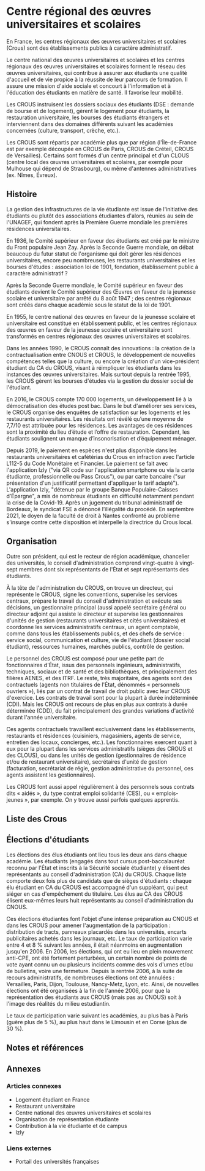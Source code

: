 # Centre régional des œuvres universitaires et scolaires

En France, les centres régionaux des œuvres universitaires et scolaires (Crous) sont des établissements publics à caractère administratif.

Le centre national des œuvres universitaires et scolaires et les centres régionaux des œuvres universitaires et scolaires forment le réseau des œuvres universitaires, qui contribue à assurer aux étudiants une qualité d'accueil et de vie propice à la réussite de leur parcours de formation. Il assure une mission d'aide sociale et concourt à l'information et à l'éducation des étudiants en matière de santé. Il favorise leur mobilité.

Les CROUS instruisent les dossiers sociaux des étudiants (DSE : demande de bourse et de logement), gèrent le logement pour étudiants, la restauration universitaire, les bourses des étudiants étrangers et interviennent dans des domaines différents suivant les académies concernées (culture, transport, crèche, etc.).

Les CROUS sont répartis par académie plus que par région (l'Île-de-France est par exemple découpée en CROUS de Paris, CROUS de Créteil, CROUS de Versailles). Certains sont formés d'un centre principal et d'un CLOUS (centre local des œuvres universitaires et scolaires, par exemple pour Mulhouse qui dépend de Strasbourg), ou même d'antennes administratives (ex. Nîmes, Évreux).

## Histoire

La gestion des infrastructures de la vie étudiante est issue de l'initiative des étudiants ou plutôt des associations étudiantes d'alors, réunies au sein de l'UNAGEF, qui fondent après la Première Guerre mondiale les premières résidences universitaires.

En 1936, le Comité supérieur en faveur des étudiants est créé par le ministre du Front populaire Jean Zay. Après la Seconde Guerre mondiale, on débat beaucoup du futur statut de l'organisme qui doit gérer les résidences universitaires, encore peu nombreuses, les restaurants universitaires et les bourses d'études : association loi de 1901, fondation, établissement public à caractère administratif ?

Après la Seconde Guerre mondiale, le Comité supérieur en faveur des étudiants devient le Comité supérieur des Œuvres en faveur de la jeunesse scolaire et universitaire par arrêté du 8 août 1947 ; des centres régionaux sont créés dans chaque académie sous le statut de la loi de 1901.

En 1955, le centre national des œuvres en faveur de la jeunesse scolaire et universitaire est constitué en établissement public, et les centres régionaux des œuvres en faveur de la jeunesse scolaire et universitaire sont transformés en centres régionaux des œuvres universitaires et scolaires.

Dans les années 1990, le CROUS connaît des innovations : la création de la contractualisation entre CNOUS et CROUS, le développement de nouvelles compétences telles que la culture, ou encore la création d'un vice-président étudiant du CA du CROUS, visant à réimpliquer les étudiants dans les instances des œuvres universitaires. Mais surtout depuis la rentrée 1995, les CROUS gèrent les bourses d'études via la gestion du dossier social de l'étudiant.

En 2016, le CROUS compte 170 000 logements, un développement lié à la démocratisation des études post bac. Dans le but d'améliorer ses services, le CROUS organise des enquêtes de satisfaction sur les logements et les restaurants universitaires. Les résultats ont révélé qu’une moyenne de 7,7/10 est attribuée pour les résidences. Les avantages de ces résidences sont la proximité du lieu d’étude et l’offre de restauration. Cependant, les étudiants soulignent un manque d’insonorisation et d’équipement ménager.

Depuis 2019, le paiement en espèces n'est plus disponible dans les restaurants universitaires et cafétérias du Crous en infraction avec l'article L112-5 du Code Monétaire et Financier. Le paiement se fait avec l'application Izly ("via QR code sur l'application smartphone ou via la carte étudiante, professionnelle ou Pass Crous"), ou par carte bancaire ("sur présentation d'un justificatif permettant d'appliquer le tarif adapté"). L'application Izly, "détenue par le groupe Banque Populaire-Caisses d’Épargne", a mis de nombreux étudiants en difficulté notamment pendant la crise de la Covid-19. Après un jugement du tribunal administratif de Bordeaux, le syndicat FSE a dénoncé l’illégalité du procédé. En septembre 2021, le doyen de la faculté de droit à Nantes confronté au problème s'insurge contre cette disposition et interpelle la directrice du Crous local.

## Organisation

Outre son président, qui est le recteur de région académique, chancelier des universités, le conseil d'administration comprend vingt-quatre à vingt-sept membres dont six représentants de l'État et sept représentants des étudiants.

À la tête de l'administration du CROUS, on trouve un directeur, qui représente le CROUS, signe les conventions, supervise les services centraux, prépare le travail du conseil d'administration et exécute ses décisions, un gestionnaire principal (aussi appelé secrétaire général ou directeur adjoint qui assiste le directeur et supervise les gestionnaires d'unités de gestion (restaurants universitaires et cités universitaires) et coordonne les services administratifs centraux, un agent comptable, comme dans tous les établissements publics, et des chefs de service : service social, communication et culture, vie de l'étudiant (dossier social étudiant), ressources humaines, marchés publics, contrôle de gestion.

Le personnel des CROUS est composé pour une petite part de fonctionnaires d'État, issus des personnels ingénieurs, administratifs, techniques, sociaux et de santé et des bibliothèques, et principalement des filières AENES, et des ITRF. Le reste, très majoritaire, des agents sont des contractuels (agents non titulaires de l'État, dénommés « personnels ouvriers »), liés par un contrat de travail de droit public avec leur CROUS d'exercice. Les contrats de travail sont pour la plupart à durée indéterminée (CDI). Mais les CROUS ont recours de plus en plus aux contrats à durée déterminée (CDD), du fait principalement des grandes variations d'activité durant l'année universitaire.

Ces agents contractuels travaillent exclusivement dans les établissements, restaurants et résidences (cuisiniers, magasiniers, agents de service, entretien des locaux, concierges, etc.). Les fonctionnaires exercent quant à eux pour la plupart dans les services administratifs (sièges des CROUS et des CLOUS), ou dans les unités de gestion (gestionnaires de résidence et/ou de restaurant universitaire), secrétaires d'unité de gestion (facturation, secrétariat de régie, gestion administrative du personnel, ces agents assistent les gestionnaires).

Les CROUS font aussi appel régulièrement à des personnels sous contrats dits « aidés », du type contrat emploi solidarité (CES), ou « emplois-jeunes », par exemple. On y trouve aussi parfois quelques apprentis.

## Liste des Crous

## Élections d'étudiants

Les élections des élus étudiants ont lieu tous les deux ans dans chaque académie. Les étudiants (engagés dans tout cursus post-baccalauréat reconnu par l'État et inscrits à la Sécurité sociale étudiante) y élisent des représentants au conseil d'administration (CA) du CROUS. Chaque liste comporte deux fois plus de candidats que de sièges d'étudiants : chaque élu étudiant en CA du CROUS est accompagné d'un suppléant, qui peut siéger en cas d'empêchement du titulaire. Les élus au CA des CROUS élisent eux-mêmes leurs huit représentants au conseil d'administration du CNOUS.

Ces élections étudiantes font l'objet d'une intense préparation au CNOUS et dans les CROUS pour amener l'augmentation de la participation : distribution de tracts, panneaux placardés dans les universités, encarts publicitaires achetés dans les journaux, etc. Le taux de participation varie entre 4 et 8 % suivant les années, il était néanmoins en augmentation jusqu'en 2006. En 2006, les élections, qui ont eu lieu en plein mouvement anti-CPE, ont été fortement perturbées, un certain nombre de points de vote ayant connu un ou plusieurs incidents comme des vols d'urnes et/ou de bulletins, voire une fermeture. Depuis la rentrée 2006, à la suite de recours administratifs, de nombreuses élections ont été annulées : Versailles, Paris, Dijon, Toulouse, Nancy-Metz, Lyon, etc. Ainsi, de nouvelles élections ont été organisées à la fin de l'année 2006, pour que la représentation des étudiants aux CROUS (mais pas au CNOUS) soit à l'image des réalités du milieu estudiantin.

Le taux de participation varie suivant les académies, au plus bas à Paris (guère plus de 5 %), au plus haut dans le Limousin et en Corse (plus de 30 %).

## Notes et références

## Annexes

### Articles connexes

- Logement étudiant en France
- Restaurant universitaire
- Centre national des œuvres universitaires et scolaires
- Organisation de représentation étudiante
- Contribution à la vie étudiante et de campus
- Izly

### Liens externes

- Portail des universités françaises
